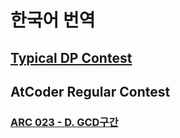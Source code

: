 # 한국어 번역

## [Typical DP Contest](tdpc)

## AtCoder Regular Contest

### [ARC 023 - D. GCD구간](arc023_4.html)